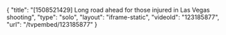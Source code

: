 {
    "title": "[1508521429] Long road ahead for those injured in Las Vegas shooting",
    "type": "solo",
    "layout": "iframe-static",
    "videoId": "123185877",
    "url": "\/tvpembed\/123185877"
}